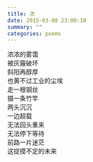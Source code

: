 ```yaml
---
title: 浓
date: 2015-03-08 23:00:10
summary: ""
categories: poems
---
```

浓浓的雾霭\
被灰霾破坏\
斜阳再醇厚\
也黄不过工业的尘埃\
走一根钢丝\
摄一条竹竿\
两头沉沉\
一边超载\
无法回头重来\
无法停下等待\
前路一片迷茫\
这捉摸不定的未来
